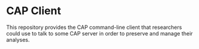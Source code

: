 # CAP Client
This repository provides the CAP command-line client that researchers could use to talk to some CAP server in order to preserve and manage their analyses.
